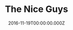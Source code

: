 ---
title: "The Nice Guys"
year: 2016
date: 2016-11-19T00:00:00.000Z
permalink: /almanac/movies/2016-11-19-the-nice-guys/index.html
rating: 3
---